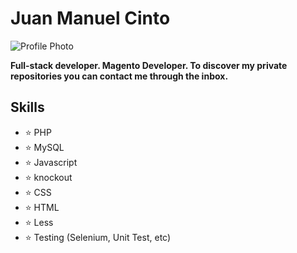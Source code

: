 # Juan Manuel Cinto

![Profile Photo](https://media-exp1.licdn.com/dms/image/C4E03AQFUrqkUO4hBbg/profile-displayphoto-shrink_200_200/0?e=1602115200&v=beta&t=52vW6PStHgNHXB06vnot0tM8YSSHmp-CMdeW_SeWmqA)

**Full-stack developer. Magento Developer. To discover my private repositories you can contact me through the inbox.**

## Skills

- ⭐ PHP
- ⭐ MySQL
- ⭐ Javascript
- ⭐ knockout
- ⭐ CSS
- ⭐ HTML
- ⭐ Less
- ⭐ Testing (Selenium, Unit Test, etc)
